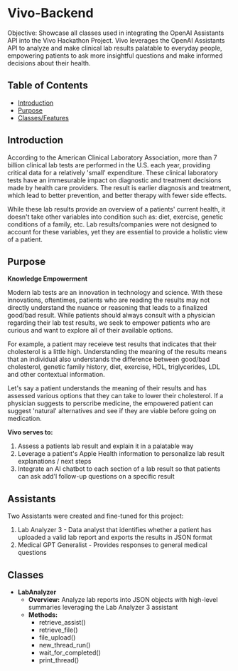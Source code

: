 # Vivo-Backend
Objective: Showcase all classes used in integrating the OpenAI Assistants API into the Vivo Hackathon Project. Vivo leverages the OpenAI Assistants API to analyze and make clinical lab results palatable to everyday people, empowering patients to ask more insightful questions and make informed decisions about their health.

## Table of Contents

- [Introduction](#introduction)
- [Purpose](#purpose)
- [Classes/Features](#classes)


## Introduction

According to the American Clinical Laboratory Association, more than 7 billion clinical lab tests are performed in the U.S. each year, providing critical data for a relatively 'small' expenditure. These clinical laboratory tests have an immesurable impact on diagnostic and treatment decisions made by health care providers. The result is earlier diagnosis and treatment, which lead to better prevention, and better therapy with fewer side effects. 

While these lab results provide an overview of a patients' current health, it doesn't take other variables into condition such as: diet, exercise, genetic conditions of a family, etc. Lab results/companies were not designed to account for these variables, yet they are essential to provide a holistic view of a patient.  

## Purpose

**Knowledge Empowerment**

Modern lab tests are an innovation in technology and science. With these innovations, oftentimes, patients who are reading the results may not directly understand the nuance or reasoning that leads to a finalized good/bad result. While patients should always consult with a physician regarding their lab test results, we seek to empower patients who are curious and want to explore all of their available options.

For example, a patient may receieve test results that indicates that their cholesterol is a little high. Understanding the meaning of the results means that an individual also understands the difference between good/bad cholesterol, genetic family history, diet, exercise, HDL, triglycerides, LDL and other contextual information. 

Let's say a patient understands the meaning of their results and has assessed various options that they can take to lower their cholesterol. If a physician suggests to perscribe medicine, the empowered patient can suggest 'natural' alternatives and see if they are viable before going on medication.  


**Vivo serves to:**

1. Assess a patients lab result and explain it in a palatable way
2. Leverage a patient's Apple Health information to personalize lab result explanations / next steps
3. Integrate an AI chatbot to each section of a lab result so that patients can ask add'l follow-up questions on a specific result

## Assistants

Two Assistants were created and fine-tuned for this project:

1. Lab Analyzer 3 - Data analyst that identifies whether a patient has uploaded a valid lab report and exports the results in JSON format
3. Medical GPT Generalist - Provides responses to general medical questions

## Classes

- **LabAnalyzer**
  - **Overview:** Analyze lab reports into JSON objects with high-level summaries leveraging the Lab Analyzer 3 assistant 
  - **Methods:**
    - retrieve_assist()
    - retrieve_file()
    - file_upload()
    - new_thread_run()
    - wait_for_completed()
    - print_thread()




